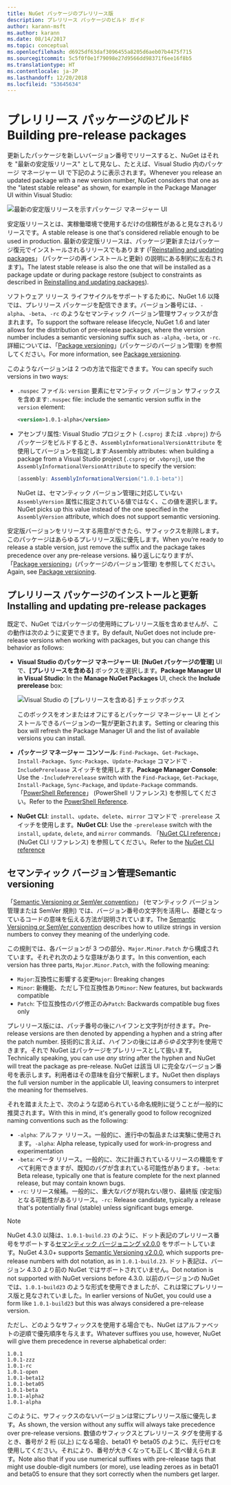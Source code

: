 ```yaml
---
title: NuGet パッケージのプレリリース版
description: プレリリース パッケージのビルド ガイド
author: karann-msft
ms.author: karann
ms.date: 08/14/2017
ms.topic: conceptual
ms.openlocfilehash: d6925df63daf3096455a8205d6aeb07b4475f715
ms.sourcegitcommit: 5c5f0f0e1f79098e27d9566dd98371f6ee16f8b5
ms.translationtype: HT
ms.contentlocale: ja-JP
ms.lasthandoff: 12/20/2018
ms.locfileid: "53645634"
---
```

# <a name="building-pre-release-packages"></a><span data-ttu-id="d00dc-103">プレリリース パッケージのビルド</span><span class="sxs-lookup"><span data-stu-id="d00dc-103">Building pre-release packages</span></span>

<span data-ttu-id="d00dc-104">更新したパッケージを新しいバージョン番号でリリースすると、NuGet はそれを "最新の安定版リリース" として見なし、たとえば、Visual Studio 内のパッケージ マネージャー UI で下記のように表示されます。</span><span class="sxs-lookup"><span data-stu-id="d00dc-104">Whenever you release an updated package with a new version number, NuGet considers that one as the "latest stable release" as shown, for example in the Package Manager UI within Visual Studio:</span></span>

![最新の安定版リリースを示すパッケージ マネージャー UI](media/Prerelease_01-LatestStable.png)

<span data-ttu-id="d00dc-106">安定版リリースとは、実稼働環境で使用するだけの信頼性があると見なされるリリースです。</span><span class="sxs-lookup"><span data-stu-id="d00dc-106">A stable release is one that's considered reliable enough to be used in production.</span></span> <span data-ttu-id="d00dc-107">最新の安定版リリースは、パッケージ更新またはパッケージ復元でインストールされるリリースでもあります (「[Reinstalling and updating packages](../consume-packages/reinstalling-and-updating-packages.md)」 (パッケージの再インストールと更新) の説明にある制約に左右されます)。</span><span class="sxs-lookup"><span data-stu-id="d00dc-107">The latest stable release is also the one that will be installed as a package update or during package restore (subject to constraints as described in [Reinstalling and updating packages](../consume-packages/reinstalling-and-updating-packages.md)).</span></span>

<span data-ttu-id="d00dc-108">ソフトウェア リリース ライフサイクルをサポートするために、NuGet 1.6 以降では、プレリリース パッケージを配信できます。バージョン番号には、`-alpha`、`-beta`、`-rc` のようなセマンティック バージョン管理サフィックスが含まれます。</span><span class="sxs-lookup"><span data-stu-id="d00dc-108">To support the software release lifecycle, NuGet 1.6 and later allows for the distribution of pre-release packages, where the version number includes a semantic versioning suffix such as `-alpha`, `-beta`, or `-rc`.</span></span> <span data-ttu-id="d00dc-109">詳細については、「[Package versioning](../reference/package-versioning.md#pre-release-versions)」(パッケージのバージョン管理) を参照してください。</span><span class="sxs-lookup"><span data-stu-id="d00dc-109">For more information, see [Package versioning](../reference/package-versioning.md#pre-release-versions).</span></span>

<span data-ttu-id="d00dc-110">このようなバージョンは 2 つの方法で指定できます。</span><span class="sxs-lookup"><span data-stu-id="d00dc-110">You can specify such versions in two ways:</span></span>

- <span data-ttu-id="d00dc-111">`.nuspec` ファイル: `version` 要素にセマンティック バージョン サフィックスを含めます:</span><span class="sxs-lookup"><span data-stu-id="d00dc-111">`.nuspec` file: include the semantic version suffix in the `version` element:</span></span>

    ```xml
    <version>1.0.1-alpha</version>
    ```

- <span data-ttu-id="d00dc-112">アセンブリ属性: Visual Studio プロジェクト (`.csproj` または `.vbproj`) からパッケージをビルドするとき、`AssemblyInformationalVersionAttribute` を使用してバージョンを指定します:</span><span class="sxs-lookup"><span data-stu-id="d00dc-112">Assembly attributes: when building a package from a Visual Studio project (`.csproj` or `.vbproj`), use the `AssemblyInformationalVersionAttribute` to specify the version:</span></span>

    ```cs
    [assembly: AssemblyInformationalVersion("1.0.1-beta")]
    ```

    <span data-ttu-id="d00dc-113">NuGet は、セマンティック バージョン管理に対応していない `AssemblyVersion` 属性に指定されている値ではなく、この値を選択します。</span><span class="sxs-lookup"><span data-stu-id="d00dc-113">NuGet picks up this value instead of the one specified in the `AssemblyVersion` attribute, which does not support semantic versioning.</span></span>

<span data-ttu-id="d00dc-114">安定版バージョンをリリースする用意ができたら、サフィックスを削除します。このパッケージはあらゆるプレリリース版に優先します。</span><span class="sxs-lookup"><span data-stu-id="d00dc-114">When you’re ready to release a stable version, just remove the suffix and the package takes precedence over any pre-release versions.</span></span> <span data-ttu-id="d00dc-115">繰り返しになりますが、「[Package versioning](../reference/package-versioning.md#pre-release-versions)」(パッケージのバージョン管理) を参照してください。</span><span class="sxs-lookup"><span data-stu-id="d00dc-115">Again, see [Package versioning](../reference/package-versioning.md#pre-release-versions).</span></span>

## <a name="installing-and-updating-pre-release-packages"></a><span data-ttu-id="d00dc-116">プレリリース パッケージのインストールと更新</span><span class="sxs-lookup"><span data-stu-id="d00dc-116">Installing and updating pre-release packages</span></span>

<span data-ttu-id="d00dc-117">既定で、NuGet ではパッケージの使用時にプレリリース版を含めませんが、この動作は次のように変更できます。</span><span class="sxs-lookup"><span data-stu-id="d00dc-117">By default, NuGet does not include pre-release versions when working with packages, but you can change this behavior as follows:</span></span>

- <span data-ttu-id="d00dc-118">**Visual Studio のパッケージ マネージャー UI**: **[NuGet パッケージの管理]** UI で、**[プレリリースを含める]** ボックスを選択します。</span><span class="sxs-lookup"><span data-stu-id="d00dc-118">**Package Manager UI in Visual Studio**: In the **Manage NuGet Packages** UI, check the **Include prerelease** box:</span></span>

    ![Visual Studio の [プレリリースを含める] チェックボックス](media/Prerelease_02-CheckPrerelease.png)

    <span data-ttu-id="d00dc-120">このボックスをオンまたはオフにするとパッケージ マネージャー UI とインストールできるバージョンの一覧が更新されます。</span><span class="sxs-lookup"><span data-stu-id="d00dc-120">Setting or clearing this box will refresh the Package Manager UI and the list of available versions you can install.</span></span>

- <span data-ttu-id="d00dc-121">**パッケージ マネージャー コンソール**: `Find-Package`、`Get-Package`、`Install-Package`、`Sync-Package`、`Update-Package` コマンドで `-IncludePrerelease` スイッチを使用します。</span><span class="sxs-lookup"><span data-stu-id="d00dc-121">**Package Manager Console**: Use the `-IncludePrerelease` switch with the `Find-Package`, `Get-Package`, `Install-Package`, `Sync-Package`, and `Update-Package` commands.</span></span> <span data-ttu-id="d00dc-122">「[PowerShell Reference](../tools/powershell-reference.md)」 (PowerShell リファレンス) を参照してください。</span><span class="sxs-lookup"><span data-stu-id="d00dc-122">Refer to the [PowerShell Reference](../tools/powershell-reference.md).</span></span>

- <span data-ttu-id="d00dc-123">**NuGet CLI**: `install`、`update`、`delete`、`mirror` コマンドで `-prerelease` スイッチを使用します。</span><span class="sxs-lookup"><span data-stu-id="d00dc-123">**NuGet CLI**: Use the `-prerelease` switch with the `install`, `update`, `delete`, and `mirror` commands.</span></span> <span data-ttu-id="d00dc-124">「[NuGet CLI reference](../tools/nuget-exe-cli-reference.md)」(NuGet CLI リファレンス) を参照してください。</span><span class="sxs-lookup"><span data-stu-id="d00dc-124">Refer to the [NuGet CLI reference](../tools/nuget-exe-cli-reference.md)</span></span>

## <a name="semantic-versioning"></a><span data-ttu-id="d00dc-125">セマンティック バージョン管理</span><span class="sxs-lookup"><span data-stu-id="d00dc-125">Semantic versioning</span></span>

<span data-ttu-id="d00dc-126">「[Semantic Versioning or SemVer convention](http://semver.org/spec/v1.0.0.html)」 (セマンティック バージョン管理または SemVer 規則) では、バージョン番号の文字列を活用し、基礎となっているコードの意味を伝える方法が説明されています。</span><span class="sxs-lookup"><span data-stu-id="d00dc-126">The [Semantic Versioning or SemVer convention](http://semver.org/spec/v1.0.0.html) describes how to utilize strings in version numbers to convey they meaning of the underlying code.</span></span>

<span data-ttu-id="d00dc-127">この規則では、各バージョンが 3 つの部分、`Major.Minor.Patch` から構成されています。それぞれ次のような意味があります。</span><span class="sxs-lookup"><span data-stu-id="d00dc-127">In this convention, each version has three parts, `Major.Minor.Patch`, with the following meaning:</span></span>

- <span data-ttu-id="d00dc-128">`Major`:互換性に影響する変更</span><span class="sxs-lookup"><span data-stu-id="d00dc-128">`Major`: Breaking changes</span></span>
- <span data-ttu-id="d00dc-129">`Minor`: 新機能、ただし下位互換性あり</span><span class="sxs-lookup"><span data-stu-id="d00dc-129">`Minor`: New features, but backwards compatible</span></span>
- <span data-ttu-id="d00dc-130">`Patch`: 下位互換性のバグ修正のみ</span><span class="sxs-lookup"><span data-stu-id="d00dc-130">`Patch`: Backwards compatible bug fixes only</span></span>

<span data-ttu-id="d00dc-131">プレリリース版には、パッチ番号の後にハイフンと文字列が付きます。</span><span class="sxs-lookup"><span data-stu-id="d00dc-131">Pre-release versions are then denoted by appending a hyphen and a string after the patch number.</span></span> <span data-ttu-id="d00dc-132">技術的に言えば、ハイフンの後には*あらゆる*文字列を使用できます。それで NuGet はパッケージをプレリリースとして扱います。</span><span class="sxs-lookup"><span data-stu-id="d00dc-132">Technically speaking, you can use *any* string after the hyphen and NuGet will treat the package as pre-release.</span></span> <span data-ttu-id="d00dc-133">NuGet は該当 UI に完全なバージョン番号を表示します。利用者はその意味を自分で解釈します。</span><span class="sxs-lookup"><span data-stu-id="d00dc-133">NuGet then displays the full version number in the applicable UI, leaving consumers to interpret the meaning for themselves.</span></span>

<span data-ttu-id="d00dc-134">それを踏まえた上で、次のような認められている命名規則に従うことが一般的に推奨されます。</span><span class="sxs-lookup"><span data-stu-id="d00dc-134">With this in mind, it's generally good to follow recognized naming conventions such as the following:</span></span>

- <span data-ttu-id="d00dc-135">`-alpha`: アルファ リリース。一般的に、進行中の製品または実験に使用されます。</span><span class="sxs-lookup"><span data-stu-id="d00dc-135">`-alpha`: Alpha release, typically used for work-in-progress and experimentation</span></span>
- <span data-ttu-id="d00dc-136">`-beta`: ベータ リリース。一般的に、次に計画されているリリースの機能をすべて利用できますが、既知のバグが含まれている可能性があります。</span><span class="sxs-lookup"><span data-stu-id="d00dc-136">`-beta`: Beta release, typically one that is feature complete for the next planned release, but may contain known bugs.</span></span>
- <span data-ttu-id="d00dc-137">`-rc`: リリース候補。一般的に、重大なバグが現れない限り、最終版 (安定版) となる可能性があるリリース。</span><span class="sxs-lookup"><span data-stu-id="d00dc-137">`-rc`: Release candidate, typically a release that's potentially final (stable) unless significant bugs emerge.</span></span>

> [!Note]
> <span data-ttu-id="d00dc-138">NuGet 4.3.0 以降は、`1.0.1-build.23` のように、ドット表記のプレリリース番号をサポートする[セマンティック バージョニング v2.0.0](http://semver.org/spec/v2.0.0.html) をサポートしています。</span><span class="sxs-lookup"><span data-stu-id="d00dc-138">NuGet 4.3.0+ supports [Semantic Versioning v2.0.0](http://semver.org/spec/v2.0.0.html), which supports pre-release numbers with dot notation, as in `1.0.1-build.23`.</span></span> <span data-ttu-id="d00dc-139">ドット表記は、バージョン 4.3.0 より前の NuGet ではサポートされていません。</span><span class="sxs-lookup"><span data-stu-id="d00dc-139">Dot notation is not supported with NuGet versions before 4.3.0.</span></span> <span data-ttu-id="d00dc-140">以前のバージョンの NuGet では、`1.0.1-build23` のような形式を使用できましたが、これは常にプレリリース版と見なされていました。</span><span class="sxs-lookup"><span data-stu-id="d00dc-140">In earlier versions of NuGet, you could use a form like `1.0.1-build23` but this was always considered a pre-release version.</span></span>

<span data-ttu-id="d00dc-141">ただし、どのようなサフィックスを使用する場合でも、NuGet はアルファベットの逆順で優先順序を与えます。</span><span class="sxs-lookup"><span data-stu-id="d00dc-141">Whatever suffixes you use, however, NuGet will give them precedence in reverse alphabetical order:</span></span>

    1.0.1
    1.0.1-zzz
    1.0.1-rc
    1.0.1-open
    1.0.1-beta12
    1.0.1-beta05
    1.0.1-beta
    1.0.1-alpha2
    1.0.1-alpha

<span data-ttu-id="d00dc-142">このように、サフィックスのないバージョンは常にプレリリース版に優先します。</span><span class="sxs-lookup"><span data-stu-id="d00dc-142">As shown, the version without any suffix will always take precedence over pre-release versions.</span></span> <span data-ttu-id="d00dc-143">数値のサフィックスとプレリリース タグを使用するとき、番号が 2 桁 (以上) になる場合、beta01 や beta05 のように、先行ゼロを使用してください。それにより、番号が大きくなっても正しく並べ替えられます。</span><span class="sxs-lookup"><span data-stu-id="d00dc-143">Note also that if you use numerical suffixes with pre-release tags that might use double-digit numbers (or more), use leading zeroes as in beta01 and beta05 to ensure that they sort correctly when the numbers get larger.</span></span>
